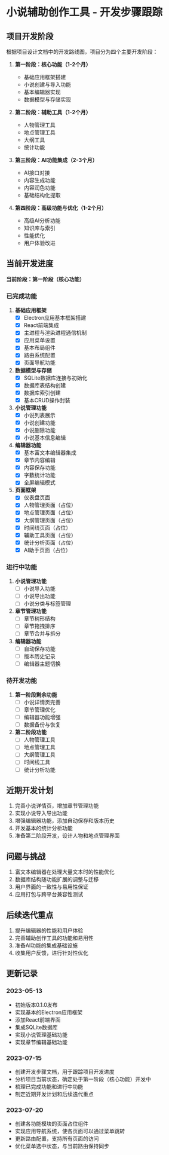 # 小说辅助创作工具 - 开发步骤跟踪

## 项目开发阶段

根据项目设计文档中的开发路线图，项目分为四个主要开发阶段：

1. **第一阶段：核心功能（1-2个月）**
   - 基础应用框架搭建
   - 小说创建与导入功能
   - 基本编辑器实现
   - 数据模型与存储实现

2. **第二阶段：辅助工具（1-2个月）**
   - 人物管理工具
   - 地点管理工具
   - 大纲工具
   - 统计功能

3. **第三阶段：AI功能集成（2-3个月）**
   - AI接口对接
   - 内容生成功能
   - 内容润色功能
   - 基础结构化提取

4. **第四阶段：高级功能与优化（1-2个月）**
   - 高级AI分析功能
   - 知识库与索引
   - 性能优化
   - 用户体验改进

## 当前开发进度

**当前阶段：第一阶段（核心功能）**

### 已完成功能

1. **基础应用框架**
   - [x] Electron应用基本框架搭建
   - [x] React前端集成
   - [x] 主进程与渲染进程通信机制
   - [x] 应用菜单设置
   - [x] 基本布局组件
   - [x] 路由系统配置
   - [x] 页面导航功能

2. **数据模型与存储**
   - [x] SQLite数据库连接与初始化
   - [x] 数据库表结构创建
   - [x] 数据库索引创建
   - [x] 基本CRUD操作封装

3. **小说管理功能**
   - [x] 小说列表展示
   - [x] 小说创建功能
   - [x] 小说删除功能
   - [x] 小说基本信息编辑

4. **编辑器功能**
   - [x] 基本富文本编辑器集成
   - [x] 章节内容编辑
   - [x] 内容保存功能
   - [x] 字数统计功能
   - [x] 全屏编辑模式

5. **页面框架**
   - [x] 仪表盘页面
   - [x] 人物管理页面（占位）
   - [x] 地点管理页面（占位）
   - [x] 大纲管理页面（占位）
   - [x] 时间线页面（占位）
   - [x] 辅助工具页面（占位）
   - [x] 统计分析页面（占位）
   - [x] AI助手页面（占位）

### 进行中功能

1. **小说管理功能**
   - [ ] 小说导入功能
   - [ ] 小说导出功能
   - [ ] 小说分类与标签管理

2. **章节管理功能**
   - [ ] 章节树形结构
   - [ ] 章节拖拽排序
   - [ ] 章节合并与拆分

3. **编辑器功能**
   - [ ] 自动保存功能
   - [ ] 版本历史记录
   - [ ] 编辑器主题切换

### 待开发功能

1. **第一阶段剩余功能**
   - [ ] 小说详情页完善
   - [ ] 章节管理优化
   - [ ] 编辑器功能增强
   - [ ] 数据备份与恢复

2. **第二阶段功能**
   - [ ] 人物管理工具
   - [ ] 地点管理工具
   - [ ] 大纲管理工具
   - [ ] 时间线工具
   - [ ] 统计分析功能

## 近期开发计划

1. 完善小说详情页，增加章节管理功能
2. 实现小说导入导出功能
3. 增强编辑器功能，添加自动保存和版本历史
4. 开发基本的统计分析功能
5. 准备第二阶段开发，设计人物和地点管理界面

## 问题与挑战

1. 富文本编辑器在处理大量文本时的性能优化
2. 数据库结构随功能扩展的调整与迁移
3. 用户界面的一致性与易用性保证
4. 应用打包与跨平台兼容性测试

## 后续迭代重点

1. 提升编辑器的性能和用户体验
2. 完善辅助创作工具的功能和易用性
3. 准备AI功能的集成基础设施
4. 收集用户反馈，进行针对性优化

## 更新记录

### 2023-05-13
- 初始版本0.1.0发布
- 实现基本的Electron应用框架
- 添加React前端界面
- 集成SQLite数据库
- 实现小说管理基础功能
- 实现章节编辑基础功能

### 2023-07-15
- 创建开发步骤文档，用于跟踪项目开发进度
- 分析项目当前状态，确定处于第一阶段（核心功能）开发中
- 梳理已完成功能和进行中功能
- 制定近期开发计划和后续迭代重点

### 2023-07-20
- 创建各功能模块的页面占位组件
- 实现应用导航系统，使各页面可以通过菜单跳转
- 更新路由配置，支持所有页面的访问
- 优化菜单选中状态，与当前路由保持同步 